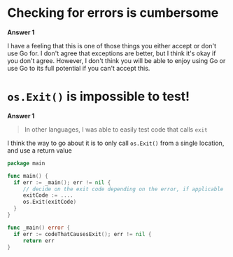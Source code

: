 # Checking for errors is cumbersome

**Answer 1**

I have a feeling that this is one of those things you either accept or don't use Go for.
I don't agree that exceptions are better, but I think it's okay if you don't agree.
However, I don't think you will be able to enjoy using Go or use Go to its full potential if you can't accept this.

# `os.Exit()` is impossible to test!

**Answer 1**

> In other languages, I was able to easily test code that calls `exit`

I think the way to go about it is to only call `os.Exit()` from a single location, and use a return value

```go
package main

func main() {
  if err := _main(); err != nil {
     // decide on the exit code depending on the error, if applicable
     exitCode := ....
     os.Exit(exitCode)
  }
}

func _main() error {
  if err := codeThatCausesExit(); err != nil {
     return err
}
```
